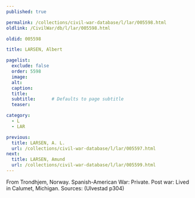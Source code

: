 ```yaml
---
published: true

permalink: /collections/civil-war-database/l/lar/005598.html
oldlink: /CivilWar/db/l/lar/005598.html

oldid: 005598

title: LARSEN, Albert

pagelist:
  exclude: false
  order: 5598
  image: 
  alt:
  caption:
  title:
  subtitle:      # Defaults to page subtitle
  teaser:

category: 
  - L 
  - LAR

previous:
  title: LARSEN, A. L.
  url: /collections/civil-war-database/l/lar/005597.html  
next:
  title: LARSEN, Amund
  url: /collections/civil-war-database/l/lar/005599.html   
---
```

From Trondhjem, Norway. Spanish-American War: Private. Post war: Lived in Calumet, Michigan. Sources: (Ulvestad p304)
